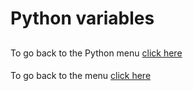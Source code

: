 # Python variables
##
To go back to the Python menu [click here](https://github.com/SDenn12/beginner_code/blob/main/Python_Tutorial.md)
####
To go back to the menu [click here](https://github.com/SDenn12/beginner_code/blob/main/README.md)
